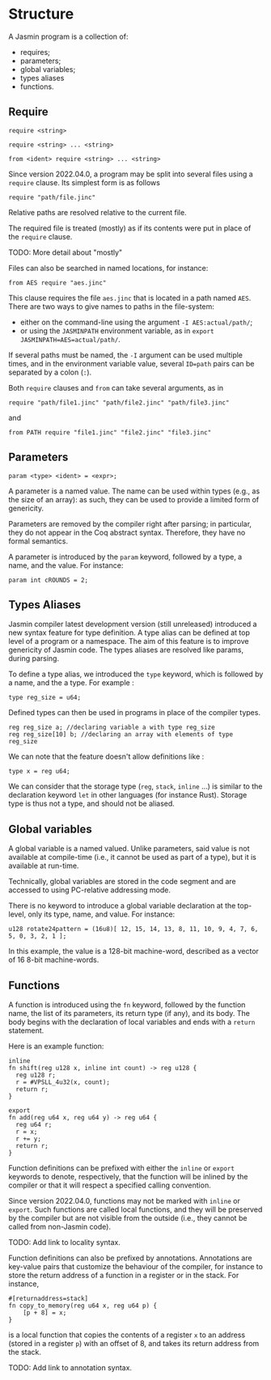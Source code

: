 # Structure

A Jasmin program is a collection of:

  - requires;
  - parameters;
  - global variables;
  - types aliases
  - functions.

## Require

```
require <string>
```
```
require <string> ... <string>
```
```
from <ident> require <string> ... <string>
```

Since version 2022.04.0, a program may be split into several files using a
`require` clause. Its simplest form is as follows

    require "path/file.jinc"

Relative paths are resolved relative to the current file.

The required file is treated (mostly) as if its contents were put in
place of the `require` clause.

TODO: More detail about "mostly"

Files can also be searched in named locations, for instance:

    from AES require "aes.jinc"

This clause requires the file `aes.jinc` that is located in a path named `AES`.
There are two ways to give names to paths in the file-system:

  - either on the command-line using the argument `-I AES:actual/path/`;
  - or using the `JASMINPATH` environment variable, as in
  `export JASMINPATH=AES=actual/path/`.

If several paths must be named, the `-I` argument can be used multiple
times, and in the environment variable value,
several `ID=path` pairs can be separated by a colon (`:`).

Both `require` clauses and `from` can take several arguments, as in
```
require "path/file1.jinc" "path/file2.jinc" "path/file3.jinc"
```
and
```
from PATH require "file1.jinc" "file2.jinc" "file3.jinc"
```

## Parameters

```
param <type> <ident> = <expr>;
```

A parameter is a named value. The name can be used within types
(e.g., as the size of an array):
as such, they can be used to provide a limited form of genericity.

Parameters are removed by the compiler right after parsing; in particular,
they do not appear
in the Coq abstract syntax. Therefore, they have no formal semantics.

A parameter is introduced by the `param` keyword, followed by a type, a
name, and the value. For instance:

    param int cROUNDS = 2;

## Types Aliases

Jasmin compiler latest development version (still unreleased) introduced a
new syntax feature for type definition. A type alias can be defined at top
level of a program or a namespace. The aim of this feature is to improve
genericity of Jasmin code. The types aliases are resolved like params,
during parsing.

To define a type alias, we introduced the `type` keyword, which is followed
by a name, and the a type. For example :
```
type reg_size = u64;
```
Defined types can then be used in programs in place of the compiler types.
```
reg reg_size a; //declaring variable a with type reg_size
reg reg_size[10] b; //declaring an array with elements of type reg_size
```

We can note that the feature doesn't allow definitions like :
```
type x = reg u64;
```

We can consider that the storage type (`reg`, `stack`, `inline` ...) is
similar to the declaration keyword `let` in other languages (for instance Rust).
Storage type is thus not a type, and should not be aliased.

## Global variables

A global variable is a named valued. Unlike parameters, said value is not
available at compile-time
(i.e., it cannot be used as part of a type), but it is available at run-time.

Technically, global variables are stored in the code segment and are accessed
to using PC-relative addressing mode.

There is no keyword to introduce a global variable declaration at the top-level,
only its type, name, and value. For instance:

    u128 rotate24pattern = (16u8)[ 12, 15, 14, 13, 8, 11, 10, 9, 4, 7, 6, 5, 0, 3, 2, 1 ];

In this example, the value is a 128-bit machine-word, described as a vector
of 16 8-bit machine-words.

## Functions

A function is introduced using the `fn` keyword, followed by the function name,
the list of its parameters, its return type (if any), and its body.
The body begins with the declaration of local variables and ends with
a `return` statement.

Here is an example function:

    inline
    fn shift(reg u128 x, inline int count) -> reg u128 {
      reg u128 r;
      r = #VPSLL_4u32(x, count);
      return r;
    }

```
export
fn add(reg u64 x, reg u64 y) -> reg u64 {
  reg u64 r;
  r = x;
  r += y;
  return r;
}
```

Function definitions can be prefixed with either the `inline` or `export`
keywords to denote, respectively, that the function will be inlined by the
compiler or that it will respect a specified calling convention.

Since version 2022.04.0, functions may not be marked
with `inline` or `export`. Such functions are called local functions, and
they will be preserved by the compiler but are not visible from the outside
(i.e., they cannot be called from non-Jasmin code).

TODO: Add link to locality syntax.

Function definitions can also be prefixed by annotations.
Annotations are key-value pairs that customize the behaviour of the compiler,
for instance to store the return address of a function in a register or in the
stack.
For instance,
```
#[returnaddress=stack]
fn copy_to_memory(reg u64 x, reg u64 p) {
    [p + 8] = x;
}
```
is a local function that copies the contents of a register `x` to an address
(stored in a register `p`) with an offset of 8, and takes its return address
from the stack.

TODO: Add link to annotation syntax.

